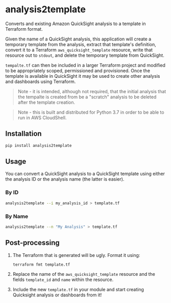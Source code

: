 # analysis2template
Converts and existing Amazon QuickSight analysis to a template in Terraform format.

Given the name of a QuickSight analysis, this application will create a temporary template 
from the analysis, extract that template's definition, convert it to a Terraform `aws_quicksight_template` resource,
write that resource out to `stdout`, and delete the temporary template from QuickSight.

`tempalte.tf` can then be included in a larger Terraform project and modified to be appropriately scoped, permissioned
and provisioned. Once the template is available in QuickSight it may be used to create other analysis and dashboards
using Terraform.

> Note - it is intended, although not required, that the initial analysis that the tempalte is created from be a "scratch"
analysis to be deleted after the template creation.

> Note - this is built and distributed for Python 3.7 in order to be able to run in AWS CloudShell.

## Installation
```bash
pip install analysis2template
```

## Usage
You can convert a QuickSight analysis to a QuickSight template using either the
analysis ID or the analysis name (the latter is easier).

### By ID
```bash
analysis2template --i my_analysis_id > template.tf
```

### By Name
```bash
analysis2template --n "My Analysis" > template.tf
```

## Post-processing
1. The Terraform that is generated will be ugly. Format it using:
    ```bash
    terraform fmt template.tf
    ```

2. Replace the name of the `aws_quicksight_template` resource and the fields `template_id` and `name` within the resource.

3. Include the new `template.tf` in your module and start creating Quicksight analysis or dashboards from it!
